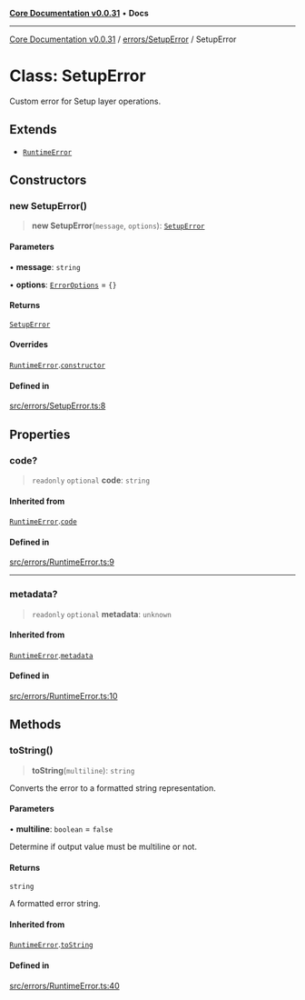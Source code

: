 [**Core Documentation v0.0.31**](../../../README.md) • **Docs**

***

[Core Documentation v0.0.31](../../../modules.md) / [errors/SetupError](../README.md) / SetupError

# Class: SetupError

Custom error for Setup layer operations.

## Extends

- [`RuntimeError`](../../RuntimeError/classes/RuntimeError.md)

## Constructors

### new SetupError()

> **new SetupError**(`message`, `options`): [`SetupError`](SetupError.md)

#### Parameters

• **message**: `string`

• **options**: [`ErrorOptions`](../../../definitions/interfaces/ErrorOptions.md) = `{}`

#### Returns

[`SetupError`](SetupError.md)

#### Overrides

[`RuntimeError`](../../RuntimeError/classes/RuntimeError.md).[`constructor`](../../RuntimeError/classes/RuntimeError.md#constructors)

#### Defined in

[src/errors/SetupError.ts:8](https://github.com/stonemjs/core/blob/063868c8035bce8a9a9b73263c757aec9b0c12c8/src/errors/SetupError.ts#L8)

## Properties

### code?

> `readonly` `optional` **code**: `string`

#### Inherited from

[`RuntimeError`](../../RuntimeError/classes/RuntimeError.md).[`code`](../../RuntimeError/classes/RuntimeError.md#code)

#### Defined in

[src/errors/RuntimeError.ts:9](https://github.com/stonemjs/core/blob/063868c8035bce8a9a9b73263c757aec9b0c12c8/src/errors/RuntimeError.ts#L9)

***

### metadata?

> `readonly` `optional` **metadata**: `unknown`

#### Inherited from

[`RuntimeError`](../../RuntimeError/classes/RuntimeError.md).[`metadata`](../../RuntimeError/classes/RuntimeError.md#metadata)

#### Defined in

[src/errors/RuntimeError.ts:10](https://github.com/stonemjs/core/blob/063868c8035bce8a9a9b73263c757aec9b0c12c8/src/errors/RuntimeError.ts#L10)

## Methods

### toString()

> **toString**(`multiline`): `string`

Converts the error to a formatted string representation.

#### Parameters

• **multiline**: `boolean` = `false`

Determine if output value must be multiline or not.

#### Returns

`string`

A formatted error string.

#### Inherited from

[`RuntimeError`](../../RuntimeError/classes/RuntimeError.md).[`toString`](../../RuntimeError/classes/RuntimeError.md#tostring)

#### Defined in

[src/errors/RuntimeError.ts:40](https://github.com/stonemjs/core/blob/063868c8035bce8a9a9b73263c757aec9b0c12c8/src/errors/RuntimeError.ts#L40)
